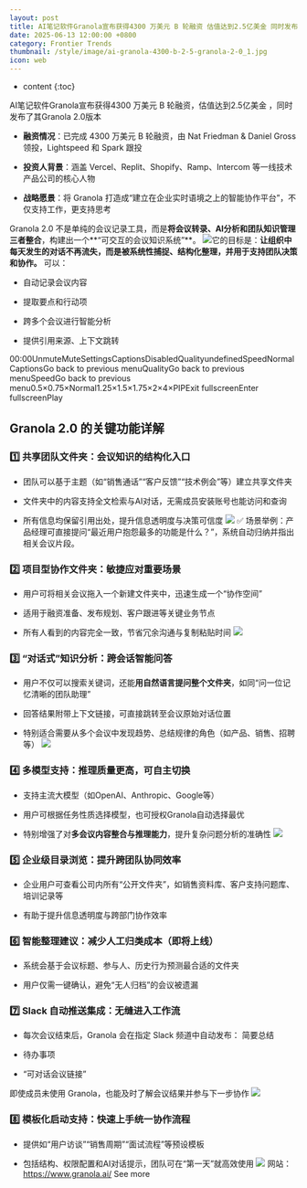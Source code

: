 ```yaml
---
layout: post
title: AI笔记软件Granola宣布获得4300 万美元 B 轮融资 估值达到2.5亿美金 同时发布了其Granola 2.0版本
date: 2025-06-13 12:00:00 +0800
category: Frontier Trends
thumbnail: /style/image/ai-granola-4300-b-2-5-granola-2-0_1.jpg
icon: web
---
```

* content
{:toc}

 AI笔记软件Granola宣布获得4300 万美元 B 轮融资，估值达到2.5亿美金 ，同时发布了其Granola 2.0版本

- **融资情况**：已完成 4300 万美元 B 轮融资，由 Nat Friedman & Daniel Gross 领投，Lightspeed 和 Spark 跟投

- **投资人背景**：涵盖 Vercel、Replit、Shopify、Ramp、Intercom 等一线技术产品公司的核心人物

- **战略愿景**：将 Granola 打造成“建立在企业实时语境之上的智能协作平台”，不仅支持工作，更支持思考

Granola 2.0 不是单纯的会议记录工具，而是**将会议转录、AI分析和团队知识管理三者整合**，构建出一个**“可交互的会议知识系统”**。
![](https://assets-v2.circle.so/wwp68vmgj1he55qu2llnuuh9cnxz)它的目标是：**让组织中每天发生的对话不再流失，而是被系统性捕捉、结构化整理，并用于支持团队决策和协作。**
可以：

- 自动记录会议内容

- 提取要点和行动项

- 跨多个会议进行智能分析

- 提供引用来源、上下文跳转

00:00UnmuteMuteSettingsCaptionsDisabledQualityundefinedSpeedNormalCaptionsGo back to previous menuQualityGo back to previous menuSpeedGo back to previous menu0.5×0.75×Normal1.25×1.5×1.75×2×4×PIPExit fullscreenEnter fullscreenPlay
## Granola 2.0 的关键功能详解

### 1️⃣ 共享团队文件夹：会议知识的结构化入口

- 团队可以基于主题（如“销售通话”“客户反馈”“技术例会”等）建立共享文件夹

- 文件夹中的内容支持全文检索与AI对话，无需成员安装账号也能访问和查询

- 所有信息均保留引用出处，提升信息透明度与决策可信度
![](https://assets-v2.circle.so/7boey3iwz58v5hqs58g3v9nuh72e)
✅ 场景举例：产品经理可直接提问“最近用户抱怨最多的功能是什么？”，系统自动归纳并指出相关会议片段。

### 2️⃣ 项目型协作文件夹：敏捷应对重要场景

- 用户可将相关会议拖入一个新建文件夹中，迅速生成一个“协作空间”

- 适用于融资准备、发布规划、客户跟进等关键业务节点

- 所有人看到的内容完全一致，节省冗余沟通与复制粘贴时间
![](https://assets-v2.circle.so/wvsus96h5f8wvlhlcddlkn0jgq25)

### 3️⃣ “对话式”知识分析：跨会话智能问答

- 用户不仅可以搜索关键词，还能**用自然语言提问整个文件夹**，如同“问一位记忆清晰的团队助理”

- 回答结果附带上下文链接，可直接跳转至会议原始对话位置

- 特别适合需要从多个会议中发现趋势、总结规律的角色（如产品、销售、招聘等）
![](https://assets-v2.circle.so/7i0xwfs9ck6aotqtdgmaeeap5n1j)

### 4️⃣ 多模型支持：推理质量更高，可自主切换

- 支持主流大模型（如OpenAI、Anthropic、Google等）

- 用户可根据任务性质选择模型，也可授权Granola自动选择最优

- 特别增强了对**多会议内容整合与推理能力**，提升复杂问题分析的准确性
![](https://assets-v2.circle.so/473ev6if023tn3ew56tkwrbqswxr)

### 5️⃣ 企业级目录浏览：提升跨团队协同效率

- 企业用户可查看公司内所有“公开文件夹”，如销售资料库、客户支持问题库、培训记录等

- 有助于提升信息透明度与跨部门协作效率

### 6️⃣ 智能整理建议：减少人工归类成本（即将上线）

- 系统会基于会议标题、参与人、历史行为预测最合适的文件夹

- 用户仅需一键确认，避免“无人归档”的会议被遗漏

### 7️⃣ Slack 自动推送集成：无缝进入工作流

- 每次会议结束后，Granola 会在指定 Slack 频道中自动发布：
简要总结

- 待办事项

- “可对话会议链接”

即使成员未使用 Granola，也能及时了解会议结果并参与下一步协作
![](https://assets-v2.circle.so/8ezb7znaajr19bkixkzhba2kn4l0)
### 8️⃣ 模板化启动支持：快速上手统一协作流程

- 提供如“用户访谈”“销售周期”“面试流程”等预设模板

- 包括结构、权限配置和AI对话提示，团队可在“第一天”就高效使用
![](https://assets-v2.circle.so/8e5wolxkrmi8xami4bwbmrgj79ol)
网站：https://www.granola.ai/
See more